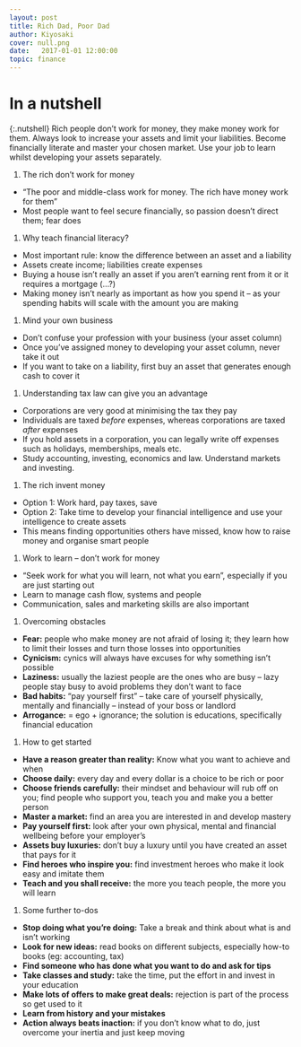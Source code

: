 ```yaml
---
layout: post
title: Rich Dad, Poor Dad
author: Kiyosaki
cover: null.png
date:   2017-01-01 12:00:00
topic: finance
---
```


# In a nutshell

{:.nutshell}
Rich people don’t work for money, they make money work for them. Always
look to increase your assets and limit your liabilities. Become
financially literate and master your chosen market. Use your job to
learn whilst developing your assets separately.

1.  The rich don’t work for money
-   “The poor and middle-class work for money. The rich have money work
    for them”
-   Most people want to feel secure financially, so passion doesn’t
    direct them; fear does

1.  Why teach financial literacy?
-   Most important rule: know the difference between an asset and a
    liability
-   Assets create income; liabilities create expenses
-   Buying a house isn’t really an asset if you aren’t earning rent from
    it or it requires a mortgage (…?)
-   Making money isn’t nearly as important as how you spend it – as your
    spending habits will scale with the amount you are making

1.  Mind your own business
-   Don’t confuse your profession with your business (your asset column)
-   Once you’ve assigned money to developing your asset column, never
    take it out
-   If you want to take on a liability, first buy an asset that
    generates enough cash to cover it

1.  Understanding tax law can give you an advantage
-   Corporations are very good at minimising the tax they pay
-   Individuals are taxed *before* expenses, whereas corporations are
    taxed *after* expenses
-   If you hold assets in a corporation, you can legally write off
    expenses such as holidays, memberships, meals etc.
-   Study accounting, investing, economics and law. Understand markets
    and investing.

1.  The rich invent money
-   Option 1: Work hard, pay taxes, save
-   Option 2: Take time to develop your financial intelligence and use
    your intelligence to create assets
-   This means finding opportunities others have missed, know how to
    raise money and organise smart people

1.  Work to learn – don’t work for money
-   “Seek work for what you will learn, not what you earn”, especially
    if you are just starting out
-   Learn to manage cash flow, systems and people
-   Communication, sales and marketing skills are also important

1.  Overcoming obstacles
-   **Fear:** people who make money are not afraid of losing it; they
    learn how to limit their losses and turn those losses into
    opportunities
-   **Cynicism:** cynics will always have excuses for why something
    isn’t possible
-   **Laziness:** usually the laziest people are the ones who are busy –
    lazy people stay busy to avoid problems they don’t want to face
-   **Bad habits:** “pay yourself first” – take care of yourself
    physically, mentally and financially – instead of your boss or
    landlord
-   **Arrogance:** = ego + ignorance; the solution is educations,
    specifically financial education

1.  How to get started
-   **Have a reason greater than reality:** Know what you want to
    achieve and when
-   **Choose daily:** every day and every dollar is a choice to be rich
    or poor
-   **Choose friends carefully:** their mindset and behaviour will rub
    off on you; find people who support you, teach you and make you a
    better person
-   **Master a market:** find an area you are interested in and develop
    mastery
-   **Pay yourself first:** look after your own physical, mental and
    financial wellbeing before your employer’s
-   **Assets buy luxuries:** don’t buy a luxury until you have created
    an asset that pays for it
-   **Find heroes who inspire you:** find investment heroes who make it
    look easy and imitate them
-   **Teach and you shall receive:** the more you teach people, the more
    you will learn

1.  Some further to-dos
-   **Stop doing what you’re doing:** Take a break and think about what
    is and isn’t working
-   **Look for new ideas:** read books on different subjects, especially
    how-to books (eg: accounting, tax)
-   **Find someone who has done what you want to do and ask for tips**
-   **Take classes and study:** take the time, put the effort in and
    invest in your education
-   **Make lots of offers to make great deals:** rejection is part of
    the process so get used to it
-   **Learn from history and your mistakes**
-   **Action always beats inaction:** if you don’t know what to do, just
    overcome your inertia and just keep moving